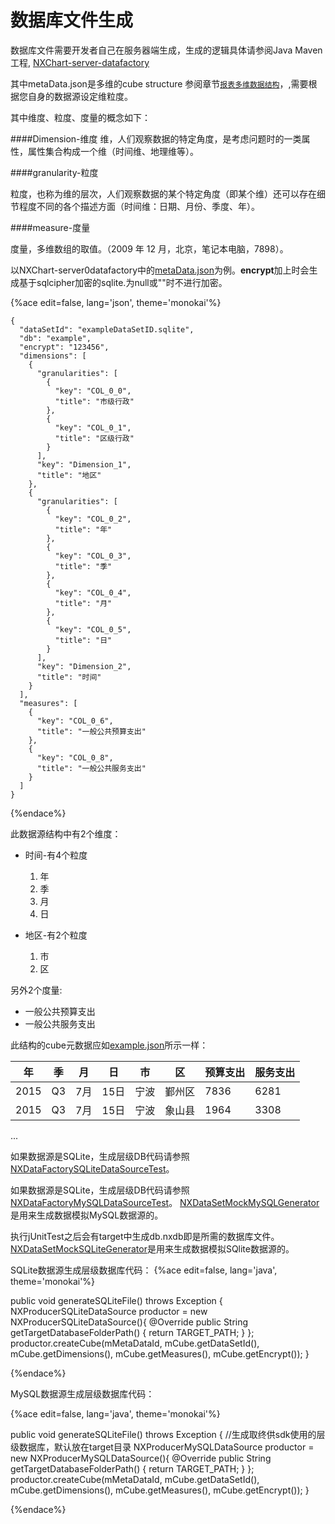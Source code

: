# 数据库文件生成

数据库文件需要开发者自己在服务器端生成，生成的逻辑具体请参阅Java Maven工程, [NXChart-server-datafactory](https://github.com/NiuChartTeam/NXChart-server-datafactory)

其中metaData.json是多维的cube structure 参阅章节[`报表多维数据结构`](data_structure_report.md)，,需要根据您自身的数据源设定维粒度。

其中维度、粒度、度量的概念如下：

####Dimension-维度
维，人们观察数据的特定角度，是考虑问题时的一类属性，属性集合构成一个维（时间维、地理维等）。



####granularity-粒度

粒度，也称为维的层次，人们观察数据的某个特定角度（即某个维）还可以存在细节程度不同的各个描述方面（时间维：日期、月份、季度、年）。


####measure-度量

度量，多维数组的取值。（2009 年 12 月，北京，笔记本电脑，7898）。


以NXChart-server0datafactory中的[metaData.json](https://github.com/NiuChartTeam/NXChart-server-datafactory/blob/master/src/test/resources/metaData.json)为例。**encrypt**加上时会生成基于sqlcipher加密的sqlite.为null或""时不进行加密。

{%ace edit=false, lang='json', theme='monokai'%}  

    {
      "dataSetId": "exampleDataSetID.sqlite",
      "db": "example",
      "encrypt": "123456",
      "dimensions": [
        {
          "granularities": [
            {
              "key": "COL_0_0",
              "title": "市级行政"
            },
            {
              "key": "COL_0_1",
              "title": "区级行政"
            }
          ],
          "key": "Dimension_1",
          "title": "地区"
        },
        {
          "granularities": [
            {
              "key": "COL_0_2",
              "title": "年"
            },
            {
              "key": "COL_0_3",
              "title": "季"
            },
            {
              "key": "COL_0_4",
              "title": "月"
            },
            {
              "key": "COL_0_5",
              "title": "日"
            }
          ],
          "key": "Dimension_2",
          "title": "时间"
        }
      ],
      "measures": [
        {
          "key": "COL_0_6",
          "title": "一般公共预算支出"
        },
        {
          "key": "COL_0_8",
          "title": "一般公共服务支出"
        }
      ]
    }
    
        
{%endace%}   

此数据源结构中有2个维度：
* 时间-有4个粒度
    1. 年
    2. 季
    3. 月
    4. 日

* 地区-有2个粒度
    1. 市
    2. 区

另外2个度量:
* 一般公共预算支出
* 一般公共服务支出
 
此结构的cube元数据应如[example.json](https://github.com/NiuChartTeam/NXChart-server-datafactory/blob/master/src/test/resources/example.json)所示一样：

| 年 | 季 | 月 | 日 | 市 | 区 | 预算支出 | 服务支出 |
| -- | -- | -- | -- | -- | -- | -- | -- |
| 2015 | Q3| 7月 | 15日| 宁波 | 鄞州区 | 7836 | 6281 |
| 2015 | Q3 |7月 | 15日 |宁波| 象山县 | 1964 | 3308 |
...

如果数据源是SQLite，生成层级DB代码请参照[NXDataFactorySQLiteDataSourceTest](https://github.com/NiuChartTeam/NXChart-server-datafactory/blob/master/src/test/java/com/niuchart/test/NXDataFactorySQLiteDataSourceTest.java)。


如果数据源是SQLite，生成层级DB代码请参照[NXDataFactoryMySQLDataSourceTest](https://github.com/NiuChartTeam/NXChart-server-datafactory/blob/master/src/test/java/com/niuchart/test/NXDataFactoryMySQLDataSourceTest.java)。
[NXDataSetMockMySQLGenerator](https://github.com/NiuChartTeam/NXChart-server-datafactory/blob/master/src/test/java/com/niuchart/test/mock/NXDataSetMockMySQLGenerator.java)是用来生成数据模拟MySQL数据源的。

执行jUnitTest之后会有target中生成db.nxdb即是所需的数据库文件。
[NXDataSetMockSQLiteGenerator](https://github.com/NiuChartTeam/NXChart-server-datafactory/blob/master/src/test/java/com/niuchart/test/mock/NXDataSetMockSQLiteGenerator.java)是用来生成数据模拟SQlite数据源的。

SQLite数据源生成层级数据库代码：
{%ace edit=false, lang='java', theme='monokai'%}  

public void generateSQLiteFile() throws Exception {
    NXProducerSQLiteDataSource productor = new NXProducerSQLiteDataSource(){
        @Override
        public String getTargetDatabaseFolderPath() {
            return TARGET_PATH;
        }
    };
    productor.createCube(mMetaDataId, mCube.getDataSetId(), mCube.getDimensions(), mCube.getMeasures(), mCube.getEncrypt());
}
        
{%endace%}   

MySQL数据源生成层级数据库代码：

{%ace edit=false, lang='java', theme='monokai'%}  

public void generateSQLiteFile() throws Exception {
  //生成取终供sdk使用的层级数据库，默认放在target目录
  NXProducerMySQLDataSource productor = new NXProducerMySQLDataSource(){
      @Override
      public String getTargetDatabaseFolderPath() {
          return TARGET_PATH;
      }
  };
  productor.createCube(mMetaDataId, mCube.getDataSetId(), mCube.getDimensions(), mCube.getMeasures(), mCube.getEncrypt());
}

{%endace%}   

